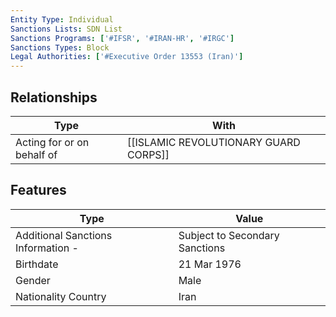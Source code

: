 ```yaml
---
Entity Type: Individual
Sanctions Lists: SDN List
Sanctions Programs: ['#IFSR', '#IRAN-HR', '#IRGC']
Sanctions Types: Block
Legal Authorities: ['#Executive Order 13553 (Iran)']
---
```


## Relationships
| Type  | With      | 
|-------|-----------|
| Acting for or on behalf of | [[ISLAMIC REVOLUTIONARY GUARD CORPS]] |

## Features
| Type  | Value      |
|-------|------------|
| Additional Sanctions Information - | Subject to Secondary Sanctions |
| Birthdate | 21 Mar 1976 |
| Gender | Male |
| Nationality Country | Iran |
